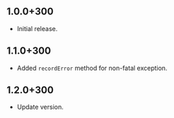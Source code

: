 ## 1.0.0+300

* Initial release.

## 1.1.0+300

* Added `recordError` method for non-fatal exception. 

## 1.2.0+300

* Update version.
